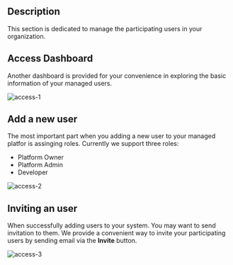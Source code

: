 
## **Description**

This section is dedicated to manage the participating users in your organization.


## **Access Dashboard**

Another dashboard is provided for your convenience in exploring the basic information of your managed users.

![access-1](https://t36712295.p.clickup-attachments.com/t36712295/1480f998-027e-41c3-aecc-a93bc515a805/account%20(3).png)

## **Add a new user**

The most important part when you adding a new user to your managed platfor is assinging roles. Currently we support three roles:

- Platform Owner
- Platform Admin
- Developer

![access-2](https://t36712295.p.clickup-attachments.com/t36712295/1572b481-d3f2-43c9-ac08-f161993017b2/account%20(4).png)

## **Inviting an user**

When successfully adding users to your system. You may want to send invitation to them. We provide a convenient way to invite your participating users by sending email via the **Invite** button.

![access-3](https://t36712295.p.clickup-attachments.com/t36712295/ac9240c9-e1a4-49db-bb73-0fc19ec3c06c/account%20(5).png)